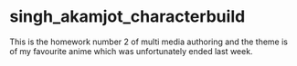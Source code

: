 # singh_akamjot_characterbuild
This is the homework number 2 of multi media authoring and the theme is of my favourite anime which was unfortunately ended last week.
